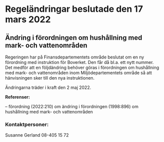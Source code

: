 # Regeländringar beslutade den 17 mars 2022

## Ändring i förordningen om hushållning med mark\- och vattenområden

Regeringen har på Finansdepartementets område beslutat om en ny förordning med instruktion för Boverket. Den får då bl.a. ett nytt nummer. Det medför att en följdändring behöver göras i förordningen om hushållning med mark\- och vattenområden inom Miljödepartementets område så att hänvisningen sker till den nya instruktionen.

Ändringarna träder i kraft den 2 maj 2022\.

**Referenser:**

– förordning (2022:210\) om ändring i förordningen (1998:896\) om hushållning med mark\- och vattenområden

### Kontaktpersoner:

Susanne Gerland 08\-405 15 72
